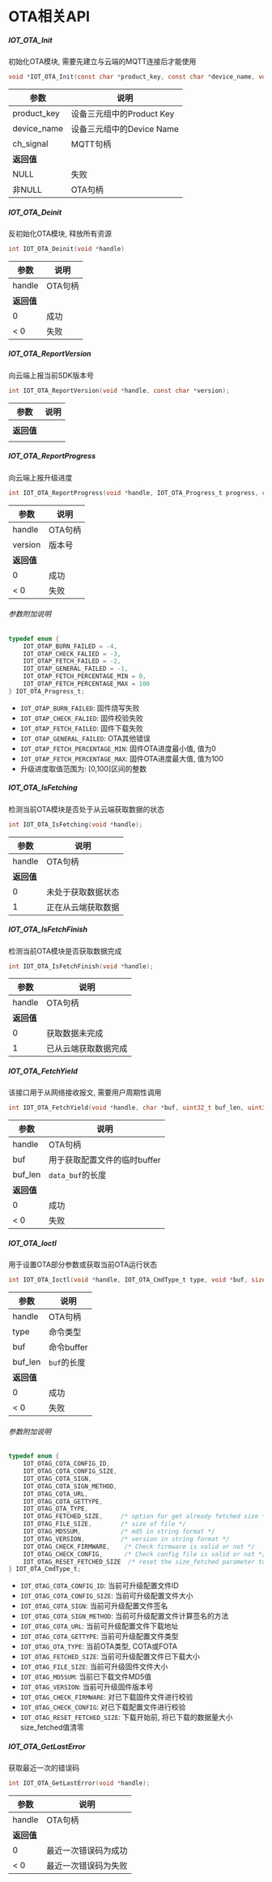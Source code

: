 # OTA相关API



##### IOT_OTA_Init

初始化OTA模块, 需要先建立与云端的MQTT连接后才能使用

```c
void *IOT_OTA_Init(const char *product_key, const char *device_name, void *ch_signal);
```

| 参数        | 说明                      |
| ----------- | ------------------------- |
| product_key | 设备三元组中的Product Key |
| device_name | 设备三元组中的Device Name |
| ch_signal   | MQTT句柄                  |
| **返回值**  |                           |
| NULL        | 失败                      |
| 非NULL      | OTA句柄                   |



##### IOT_OTA_Deinit

反初始化OTA模块, 释放所有资源

```c
int IOT_OTA_Deinit(void *handle)
```

| 参数       | 说明    |
| ---------- | ------- |
| handle     | OTA句柄 |
| **返回值** |         |
| 0          | 成功    |
| < 0        | 失败    |



##### IOT_OTA_ReportVersion

向云端上报当前SDK版本号

```c
int IOT_OTA_ReportVersion(void *handle, const char *version);
```

| 参数       | 说明 |
| ---------- | ---- |
|            |      |
| **返回值** |      |
|            |      |



##### IOT_OTA_ReportProgress

向云端上报升级进度

```c
int IOT_OTA_ReportProgress(void *handle, IOT_OTA_Progress_t progress, const char *msg);
```

| 参数       | 说明    |
| ---------- | ------- |
| handle     | OTA句柄 |
| version    | 版本号  |
| **返回值** |         |
| 0          | 成功    |
| < 0        | 失败    |

###### 参数附加说明

```c
typedef enum {
    IOT_OTAP_BURN_FAILED = -4,
    IOT_OTAP_CHECK_FALIED = -3,
    IOT_OTAP_FETCH_FAILED = -2,
    IOT_OTAP_GENERAL_FAILED = -1,
    IOT_OTAP_FETCH_PERCENTAGE_MIN = 0,
    IOT_OTAP_FETCH_PERCENTAGE_MAX = 100
} IOT_OTA_Progress_t;
```

- `IOT_OTAP_BURN_FAILED`: 固件烧写失败
- `IOT_OTAP_CHECK_FALIED`: 固件校验失败
- `IOT_OTAP_FETCH_FAILED`: 固件下载失败
- `IOT_OTAP_GENERAL_FAILED`: OTA其他错误
- `IOT_OTAP_FETCH_PERCENTAGE_MIN`: 固件OTA进度最小值, 值为0
- `IOT_OTAP_FETCH_PERCENTAGE_MAX`: 固件OTA进度最大值, 值为100
- 升级进度取值范围为: [0,100]区间的整数



##### IOT_OTA_IsFetching

检测当前OTA模块是否处于从云端获取数据的状态

```c
int IOT_OTA_IsFetching(void *handle);
```

| 参数       | 说明               |
| ---------- | ------------------ |
| handle     | OTA句柄            |
| **返回值** |                    |
| 0          | 未处于获取数据状态 |
| 1          | 正在从云端获取数据 |



##### IOT_OTA_IsFetchFinish

检测当前OTA模块是否获取数据完成

```c
int IOT_OTA_IsFetchFinish(void *handle);
```

| 参数       | 说明                 |
| ---------- | -------------------- |
| handle     | OTA句柄              |
| **返回值** |                      |
| 0          | 获取数据未完成       |
| 1          | 已从云端获取数据完成 |



##### IOT_OTA_FetchYield

该接口用于从网络接收报文, 需要用户周期性调用

```c
int IOT_OTA_FetchYield(void *handle, char *buf, uint32_t buf_len, uint32_t timeout_s);
```

| 参数       | 说明                         |
| ---------- | ---------------------------- |
| handle     | OTA句柄                      |
| buf        | 用于获取配置文件的临时buffer |
| buf_len    | `data_buf`的长度             |
| **返回值** |                              |
| 0          | 成功                         |
| < 0        | 失败                         |



##### IOT_OTA_Ioctl

用于设置OTA部分参数或获取当前OTA运行状态

```c
int IOT_OTA_Ioctl(void *handle, IOT_OTA_CmdType_t type, void *buf, size_t buf_len);
```

| 参数       | 说明        |
| ---------- | ----------- |
| handle     | OTA句柄     |
| type       | 命令类型    |
| buf        | 命令buffer  |
| buf_len    | `buf`的长度 |
| **返回值** |             |
| 0          | 成功        |
| < 0        | 失败        |

###### 参数附加说明

```c
typedef enum {
    IOT_OTAG_COTA_CONFIG_ID,
    IOT_OTAG_COTA_CONFIG_SIZE,
    IOT_OTAG_COTA_SIGN,
    IOT_OTAG_COTA_SIGN_METHOD,
    IOT_OTAG_COTA_URL,
    IOT_OTAG_COTA_GETTYPE,
    IOT_OTAG_OTA_TYPE,
    IOT_OTAG_FETCHED_SIZE,     /* option for get already fetched size */
    IOT_OTAG_FILE_SIZE,        /* size of file */
    IOT_OTAG_MD5SUM,           /* md5 in string format */
    IOT_OTAG_VERSION,          /* version in string format */
    IOT_OTAG_CHECK_FIRMWARE,    /* Check firmware is valid or not */
    IOT_OTAG_CHECK_CONFIG,      /* Check config file is valid or not */
    IOT_OTAG_RESET_FETCHED_SIZE  /* reset the size_fetched parameter to be 0 */
} IOT_OTA_CmdType_t;
```

- `IOT_OTAG_COTA_CONFIG_ID`: 当前可升级配置文件ID
- `IOT_OTAG_COTA_CONFIG_SIZE`: 当前可升级配置文件大小
- `IOT_OTAG_COTA_SIGN`: 当前可升级配置文件签名
- `IOT_OTAG_COTA_SIGN_METHOD`: 当前可升级配置文件计算签名的方法
- `IOT_OTAG_COTA_URL`: 当前可升级配置文件下载地址
- `IOT_OTAG_COTA_GETTYPE`: 当前可升级配置文件类型
- `IOT_OTAG_OTA_TYPE`: 当前OTA类型, COTA或FOTA
- `IOT_OTAG_FETCHED_SIZE`: 当前可升级配置文件已下载大小
- `IOT_OTAG_FILE_SIZE`: 当前可升级固件文件大小
- `IOT_OTAG_MD5SUM`: 当前已下载文件MD5值
- `IOT_OTAG_VERSION`: 当前可升级固件版本号
- `IOT_OTAG_CHECK_FIRMWARE`: 对已下载固件文件进行校验
- `IOT_OTAG_CHECK_CONFIG`: 对已下载配置文件进行校验
- `IOT_OTAG_RESET_FETCHED_SIZE`: 下载开始前, 将已下载的数据量大小size_fetched值清零



##### IOT_OTA_GetLastError

获取最近一次的错误码

```c
int IOT_OTA_GetLastError(void *handle);
```

| 参数       | 说明                 |
| ---------- | -------------------- |
| handle     | OTA句柄              |
| **返回值** |                      |
| 0          | 最近一次错误码为成功 |
| < 0        | 最近一次错误码为失败 |


